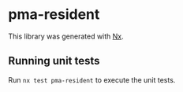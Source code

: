 # pma-resident

This library was generated with [Nx](https://nx.dev).

## Running unit tests

Run `nx test pma-resident` to execute the unit tests.
